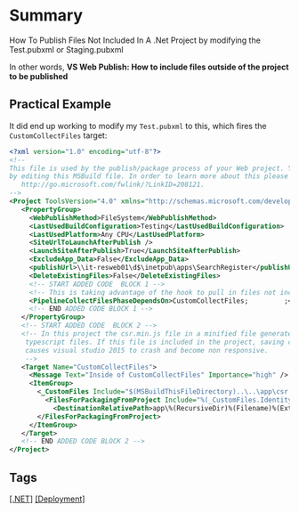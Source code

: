 # Summary
How To ​Publish Files Not Included In A .Net Project by modifying the Test.pubxml or Staging.pubxml

In other words, **VS Web Publish: How to include files outside of the project to be published**

## Practical Example
It did end up working to modify my `Test.pubxml` to this, which fires the `CustomCollectFiles` target:

```xml
<?xml version="1.0" encoding="utf-8"?>
<!--
This file is used by the publish/package process of your Web project. You can customize the behavior of this process
by editing this MSBuild file. In order to learn more about this please visit 
   http://go.microsoft.com/fwlink/?LinkID=208121. 
-->
<Project ToolsVersion="4.0" xmlns="http://schemas.microsoft.com/developer/msbuild/2003">
   <PropertyGroup>
     <WebPublishMethod>FileSystem</WebPublishMethod>
     <LastUsedBuildConfiguration>Testing</LastUsedBuildConfiguration>
     <LastUsedPlatform>Any CPU</LastUsedPlatform>
     <SiteUrlToLaunchAfterPublish />
     <LaunchSiteAfterPublish>True</LaunchSiteAfterPublish>
     <ExcludeApp_Data>False</ExcludeApp_Data>
     <publishUrl>\\it-resweb01\d$\inetpub\apps\SearchRegister</publishUrl>
     <DeleteExistingFiles>False</DeleteExistingFiles>
     <!-- START ADDED CODE  BLOCK 1 -->
     <!-- This is taking advantage of the hook to pull in files not included in the project -->
     <PipelineCollectFilesPhaseDependsOn>CustomCollectFiles;         ;</PipelineCollectFilesPhaseDependsOn>
     <!-- END ADDED CODE BLOCK 1 -->
   </PropertyGroup>
   <!-- START ADDED CODE  BLOCK 2 -->
   <!-- In this project the csr.min.js file in a minified file generated from several generated js files from
    typescript files. If this file is included in the project, saving changes to the typescript files 
    causes visual studio 2015 to crash and become non responsive.
    -->
   <Target Name="CustomCollectFiles">
     <Message Text="Inside of CustomCollectFiles" Importance="high" />
     <ItemGroup> 
       <_CustomFiles Include="$(MSBuildThisFileDirectory)..\..\app\csr.min.js" /> 
         <FilesForPackagingFromProject Include="%(_CustomFiles.Identity)">
           <DestinationRelativePath>app\%(RecursiveDir)%(Filename)%(Extension)</DestinationRelativePath>
       </FilesForPackagingFromProject>
     </ItemGroup>
   </Target>
   <!-- END ADDED CODE BLOCK 2 -->
</Project>
```

## Tags
[[.NET]](https://code.cmich.edu/search?project_id=365&repository_ref=master&scope=wiki_blobs&search=DotNETTag)
[[Deployment]](https://code.cmich.edu/search?project_id=365&repository_ref=master&scope=wiki_blobs&search=DeploymentTag)
